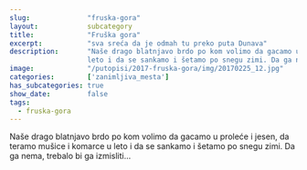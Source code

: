 ```yaml
---
slug:              "fruska-gora"
layout:            subcategory
title:             "Fruška gora"
excerpt:           "sva sreća da je odmah tu preko puta Dunava"
description:       "Naše drago blatnjavo brdo po kom volimo da gacamo u proleće i jesen, da teramo mušice i komarce u 
                   leto i da se sankamo i šetamo po snegu zimi. Da ga nema, trebalo bi ga izmisliti..."
image:             "/putopisi/2017-fruska-gora/img/20170225_12.jpg"
categories:        ['zanimljiva_mesta']
has_subcategories: true
show_date:         false
tags:
  - fruska-gora
---
```


Naše drago blatnjavo brdo po kom volimo da gacamo u proleće i jesen, da teramo mušice i komarce u leto i da se sankamo i
šetamo po snegu zimi. Da ga nema, trebalo bi ga izmisliti...